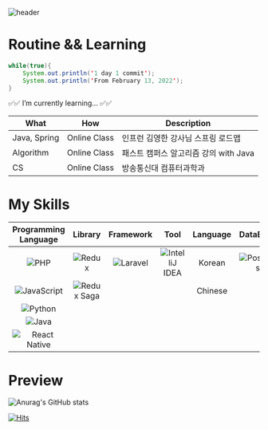 ![header](https://capsule-render.vercel.app/api?type=cylinder&color=gradient&text=InnSun's-GitHub&animation=fadeIn)

# Routine && Learning

```Java
while(true){
    System.out.println('1 day 1 commit');
    System.out.println('From February 13, 2022');
}
```
✅✅ I’m currently learning... ✅✅

|What|How|Description|
|------|----|---------|
|Java, Spring|Online Class|인프런 김영한 강사님 스프링 로드맵|
|Algorithm|Online Class|패스트 캠퍼스 알고리즘 강의 with Java|
|CS|Online Class|방송통신대 컴퓨터과학과|


# My Skills

| Programming Language | Library | Framework | Tool | Language | DataBase |
| :------: | :------: | :------: | :------: | :------------: | :------: |
| ![PHP](https://img.shields.io/badge/php-%23777BB4.svg?style=for-the-badge&logo=php&logoColor=white) | ![Redux](https://img.shields.io/badge/Redux-593D88?style=for-the-badge&logo=redux&logoColor=white) |  ![Laravel](https://img.shields.io/badge/laravel-%23FF2D20.svg?style=for-the-badge&logo=laravel&logoColor=white) |  ![IntelliJ IDEA](https://img.shields.io/badge/IntelliJIDEA-000000.svg?style=for-the-badge&logo=intellij-idea&logoColor=white)  | Korean | ![Postgres](https://img.shields.io/badge/postgres-%23316192.svg?style=for-the-badge&logo=postgresql&logoColor=white)  |
| ![JavaScript](https://img.shields.io/badge/javascript-%23323330.svg?style=for-the-badge&logo=javascript&logoColor=%23F7DF1E) | ![Redux Saga](https://img.shields.io/badge/Redux%20saga-86D46B?style=for-the-badge&logo=redux%20saga&logoColor=999999) |  | | Chinese | | 
| ![Python](https://img.shields.io/badge/python-3670A0?style=for-the-badge&logo=python&logoColor=ffdd54) |  |  |   |   |   |
| ![Java](https://img.shields.io/badge/java-%23ED8B00.svg?style=for-the-badge&logo=java&logoColor=white) |  |  |   |    |   |
| ![React Native](https://img.shields.io/badge/React_Native-20232A?style=for-the-badge&logo=react&logoColor=61DAFB) |  |  |   |    |   |

# Preview

![Anurag's GitHub stats](https://github-readme-stats.vercel.app/api?username=isun-dev&show_icons=true&theme=radical)

[![Hits](https://hits.seeyoufarm.com/api/count/incr/badge.svg?url=https%3A%2F%2Fgithub.com%2Fisun-dev&count_bg=%2379C83D&title_bg=%23E80808&icon=&icon_color=%23E7E7E7&title=hits&edge_flat=false)](https://hits.seeyoufarm.com)
